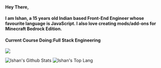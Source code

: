 #### Hey There,
#### I am Ishan, a 15 years old Indian based Front-End Engineer whose favourite language is JavaScript. I also love creating mods/add-ons for Minecraft Bedrock Edition.
#### Current Course Doing:Full Stack Engineering

![](https://visitor-badge.laobi.icu/badge?page_id=IshanKBG.IshanKBG)


![Ishan's Github Stats](https://github-readme-stats.vercel.app/api?username=ishankbg&show_icons=true&include_all_commits=true&count_private=true&layout=compact&hide=prs)
![Ishan's Top Lang](https://github-readme-stats.vercel.app/api/top-langs/?username=ishankbg&layout=compact)
